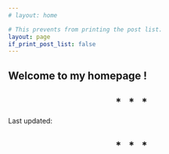 ```yaml
---
# layout: home

# This prevents from printing the post list.
layout: page
if_print_post_list: false
---
```


## Welcome to my homepage !

<h2 align="center">
* &nbsp; * &nbsp; *
</h2>

Last updated:

<h2 align="center">
* &nbsp; * &nbsp; *
</h2>



